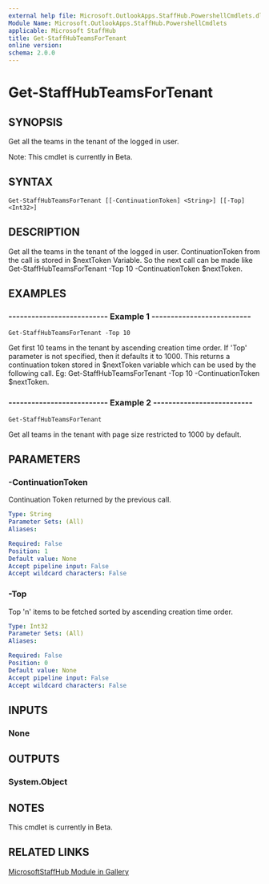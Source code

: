 ```yaml
---
external help file: Microsoft.OutlookApps.StaffHub.PowershellCmdlets.dll-Help.xml
Module Name: Microsoft.OutlookApps.StaffHub.PowershellCmdlets
applicable: Microsoft StaffHub
title: Get-StaffHubTeamsForTenant
online version: 
schema: 2.0.0
---
```


# Get-StaffHubTeamsForTenant

## SYNOPSIS
Get all the teams in the tenant of the logged in user.

Note: This cmdlet is currently in Beta.

## SYNTAX

```
Get-StaffHubTeamsForTenant [[-ContinuationToken] <String>] [[-Top] <Int32>]
```

## DESCRIPTION
Get all the teams in the tenant of the logged in user.
ContinuationToken from the call is stored in $nextToken Variable. 
So the next call can be made like Get-StaffHubTeamsForTenant -Top 10 -ContinuationToken $nextToken.

## EXAMPLES

### -------------------------- Example 1 --------------------------
```
Get-StaffHubTeamsForTenant -Top 10
```

Get first 10 teams in the tenant by ascending creation time order.
If 'Top' parameter is not specified, then it defaults it to 1000.
This returns a continuation token stored in $nextToken variable which can be used by the following call.
Eg: Get-StaffHubTeamsForTenant -Top 10 -ContinuationToken $nextToken.

### -------------------------- Example 2 --------------------------
```
Get-StaffHubTeamsForTenant
```

Get all teams in the tenant with page size restricted to 1000 by default.

## PARAMETERS

### -ContinuationToken
Continuation Token returned by the previous call.

```yaml
Type: String
Parameter Sets: (All)
Aliases: 

Required: False
Position: 1
Default value: None
Accept pipeline input: False
Accept wildcard characters: False
```

### -Top
Top 'n' items to be fetched sorted by ascending creation time order.

```yaml
Type: Int32
Parameter Sets: (All)
Aliases: 

Required: False
Position: 0
Default value: None
Accept pipeline input: False
Accept wildcard characters: False
```

## INPUTS

### None

## OUTPUTS

### System.Object

## NOTES

This cmdlet is currently in Beta.

## RELATED LINKS

[MicrosoftStaffHub Module in Gallery](https://www.powershellgallery.com/packages/MicrosoftStaffHub/1.0.0-alpha)

